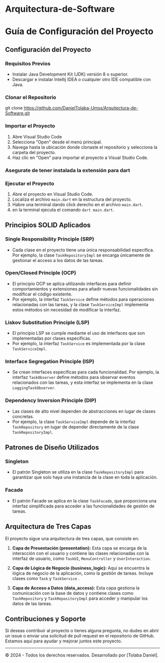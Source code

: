 # Arquitectura-de-Software


# Guía de Configuración del Proyecto

## Configuración del Proyecto

### Requisitos Previos
- Instalar Java Development Kit (JDK) versión 8 o superior.
- Descargar e instalar Intellij IDEA o cualquier otro IDE compatible con Java.

### Clonar el Repositorio
git clone https://github.com/DanielTolaba-Umss/Arquitectura-de-Software.git


### Importar el Proyecto
1. Abre Visual Studio Code
2. Selecciona "Open" desde el menú principal.
3. Navega hasta la ubicación donde clonaste el repositorio y selecciona la carpeta del proyecto.
4. Haz clic en "Open" para importar el proyecto a Visual Studio Code.

### Asegurate de tener instalada la extensión para dart

### Ejecutar el Proyecto
1. Abre el proyecto en Visual Studio Code.
2. Localiza el archivo `main.dart` en la estructura del proyecto.
3. Habre una terminal dando click derecho en el archivo  `main.dart`.
4. en la terminal ejecuta el comando `dart main.dart`.

## Principios SOLID Aplicados

### Single Responsibility Principle (SRP)
- Cada clase en el proyecto tiene una única responsabilidad específica. Por ejemplo, la clase `TaskRepositoryImpl` se encarga únicamente de gestionar el acceso a los datos de las tareas.

### Open/Closed Principle (OCP)
- El principio OCP se aplica utilizando interfaces para definir comportamientos y extensiones para añadir nuevas funcionalidades sin modificar el código existente.
- Por ejemplo, la interfaz `TaskService` define métodos para operaciones relacionadas con las tareas, y la clase `TaskServiceImpl` implementa estos métodos sin necesidad de modificar la interfaz.

### Liskov Substitution Principle (LSP)
- El principio LSP se cumple mediante el uso de interfaces que son implementadas por clases específicas.
-  Por ejemplo, la interfaz `TaskService` es implementada por la clase `TaskServiceImpl`.

### Interface Segregation Principle (ISP)
- Se crean interfaces específicas para cada funcionalidad. Por ejemplo, la interfaz `TaskObserver` define métodos para observar eventos relacionados con las tareas, y esta interfaz se implementa en la clase `LoggingTaskObserver`.

### Dependency Inversion Principle (DIP)
- Las clases de alto nivel dependen de abstracciones en lugar de clases concretas.
- Por ejemplo, la clase `TaskServiceImpl` depende de la interfaz `TaskRepository` en lugar de depender directamente de la clase `TaskRepositoryImpl`.

## Patrones de Diseño Utilizados

### Singleton
- El patrón Singleton se utiliza en la clase `TaskRepositoryImpl` para garantizar que solo haya una instancia de la clase en toda la aplicación.

### Facade
- El patrón Facade se aplica en la clase `TaskFacade`, que proporciona una interfaz simplificada para acceder a las funcionalidades de gestión de tareas.

## Arquitectura de Tres Capas

El proyecto sigue una arquitectura de tres capas, que consiste en:

1. **Capa de Presentación (presentation):** Esta capa se encarga de la interacción con el usuario y contiene las clases relacionadas con la interfaz de usuario, como `TaskUI`, `MenuController` y `UserInteraction`.
   
2. **Capa de Lógica de Negocio (business_logic):** Aquí se encuentra la lógica de negocio de la aplicación, como la gestión de tareas. Incluye clases como `Task` y `TaskService` .
   
3. **Capa de Acceso a Datos (data_access):** Esta capa gestiona la comunicación con la base de datos y contiene clases como `TaskRepository` y `TaskRepositoryImpl` para acceder y manipular los datos de las tareas.

## Contribuciones y Soporte

Si deseas contribuir al proyecto o tienes alguna pregunta, no dudes en abrir un issue o enviar una solicitud de pull request en el repositorio de GitHub. Estamos aquí para ayudar y mejorar juntos este proyecto.

---
© 2024 - Todos los derechos reservados. Desarrollado por [Tolaba Daniel].
